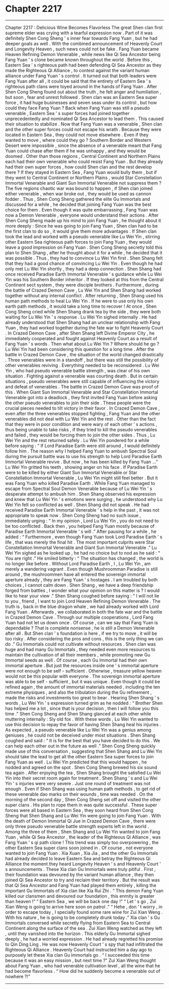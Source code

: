 
# Chapter 2217


---

Chapter 2217 : Delicious Wine Becomes Flavorless
The great Shen clan first supreme elder was crying with a tearful expression now .
Part of it was definitely Shen Cong Sheng ’ s inner fear towards Fang Yuan , but he had deeper goals as well .
With the combined announcement of Heavenly Court and Longevity Heaven , such news could not be fake .
Fang Yuan became Heaven Refining Demon Venerable , while news like Qi Sea Ancestor being Fang Yuan ’ s clone became known throughout the world .
Before this , Eastern Sea ’ s righteous path had been defending Qi Sea Ancestor as they made the Righteous Qi Alliance , to contest against the variant human alliance under Fang Yuan ’ s control .
It turned out that both leaders were Fang Yuan after all , it could be said that the entirety of Eastern Sea ’ s righteous path clans were toyed around in the hands of Fang Yuan .
After Shen Cong Sheng found out about the truth , he felt anger and humiliation , but soon , fear and unrest followed .
Shen clan was an Eastern Sea super force , it had huge businesses and seven seas under its control , but how could they face Fang Yuan ?
Back when Fang Yuan was still a pseudo venerable , Eastern Sea ’ s super forces had joined together unprecedentedly and nominated Qi Sea Ancestor to lead them . This caused their situation to stabilize .
Now that Fang Yuan was a venerable , Shen clan and the other super forces could not escape his wrath .
Because they were located in Eastern Sea , they could not move elsewhere .
Even if they wanted to move , where could they go ?
Southern Border and Western Desert were impossible , since the absence of a venerable meant that Fang Yuan could chase after them if he was unhappy , and they would be doomed .
Other than those regions , Central Continent and Northern Plains each had their own venerable who could resist Fang Yuan . But they already had their own super forces , how could Shen clan and the rest develop there ? If they stayed in Eastern Sea , Fang Yuan would bully them , but if they went to Central Continent or Northern Plains , would Star Constellation Immortal Venerable and Giant Sun Immortal Venerable not suppress them ? The five regions chaotic war was bound to happen , if Shen clan joined either venerable , when war broke out , they would be used as cannon fodder .
Thus , Shen Cong Sheng gathered the elite Gu Immortals and discussed for a while , he decided that joining Fang Yuan was the best choice for them .
Even though it was quite embarrassing , Fang Yuan was now a Demon Venerable , everyone would understand their actions .
After Shen Cong Sheng made up his mind to join Fang Yuan , he thought about it more deeply : Since he was going to join Fang Yuan , Shen clan had to be the first clan to do so , it would give them more advantages . If Shen clan took the lead and worked with a pseudo venerable like Lu Wei Yin , stirring other Eastern Sea righteous path forces to join Fang Yuan , they would leave a good impression on Fang Yuan .
Shen Cong Sheng secretly told this plan to Shen Shang , after he thought about it for a while , he decided that it was possible . Thus , they had to convince Lu Wei Yin first .
Shen Shang felt that they had a good chance of convincing Lu Wei Yin .
Even though he had only met Lu Wei Yin shortly , they had a deep connection . Shen Shang had once received Paradise Earth Immortal Venerable ’ s guidance while Lu Wei Yin was his Southern Border inheritor .
If they looked at this from the Central Continent sect system , they were disciple brothers .
Furthermore , during the battle of Crazed Demon Cave , Lu Wei Yin and Shen Shang had worked together without any internal conflict . After returning , Shen Shang used his human path methods to heal Lu Wei Yin . If he were to use only his own earth path methods , it would take a long time to recover !
At once , Shen Cong Sheng cried while Shen Shang drank tea by the side , they were both waiting for Lu Wei Yin ’ s response .
Lu Wei Yin sighed internally .
He had already understood that Shen Shang had an unclear relationship with Fang Yuan , they had worked together during the fate war to fight Heavenly Court . In Crazed Demon Cave , after Shen Shang left Divine Emperor City , he immediately cooperated and fought against Heavenly Court as a result of Fang Yuan ’ s words .
Then what about Lu Wei Yin ?
Where should he go ?
Lu Wei Yin had been considering this question for a long time .
After the battle in Crazed Demon Cave , the situation of the world changed drastically .
Three venerables were in a standoff , but there was still the possibility of other venerables reviving .
Everything needed to be reconsidered .
Lu Wei Yin , who had pseudo venerable battle strength , was clear of his own situation . Fighting against a venerable was courting death . But in certain situations , pseudo venerables were still capable of influencing the victory and defeat of venerables .
The battle in Crazed Demon Cave was proof of this .
When Giant Sun Immortal Venerable and Star Constellation Immortal Venerable got into a deadlock , they first invited Fang Yuan before asking the other pseudo venerables to join their side . These people were the crucial pieces needed to tilt victory in their favor .
In Crazed Demon Cave , even after the three venerables stopped fighting , Fang Yuan and the other venerables did not deal with Lu Wei Yin and the rest .
Other than the fact that they were in poor condition and were wary of each other ’ s actions , thus being unable to take risks , if they tried to kill the pseudo venerables and failed , they would be forcing them to join the other sides .
Thus , Lu Wei Yin and the rest returned safely .
Lu Wei Yin pondered for a while before saying : “ If Lord Paradise Earth were still around , I would definitely follow him . The reason why I helped Fang Yuan to ambush Spectral Soul during the pursuit battle was to use his strength to help Lord Paradise Earth Immortal Venerable revive . But now , he has been killed by Fang Yuan …”
Lu Wei Yin gritted his teeth , showing anger on his face .
If Paradise Earth were to be killed by either Giant Sun Immortal Venerable or Star Constellation Immortal Venerable , Lu Wei Yin might still feel better .
But it was Fang Yuan who killed Paradise Earth .
While Fang Yuan managed to escape from Spectral Soul Demon Venerable because of Lu Wei Yin ’ s desperate attempt to ambush him .
Shen Shang observed his expression and knew that Lu Wei Yin ’ s emotions were surging , he understood why Lu Wei Yin felt so conflicted as well .
Shen Shang did not speak . He had received Paradise Earth Immortal Venerable ’ s help in the past , it was not appropriate to speak now .
Shen Cong Sheng had no such issue , immediately urging : “ In my opinion , Lord Lu Wei Yin , you do not need to be too conflicted . Back then , you helped Fang Yuan mostly because of Paradise Earth Immortal Venerable ’ s will .”
After pausing for a while , he added : “ Furthermore , even though Fang Yuan took Lord Paradise Earth ’ s life , that was merely the final hit . The most important culprits were Star Constellation Immortal Venerable and Giant Sun Immortal Venerable .”
Lu Wei Yin sighed as he looked up , he had no choice but to nod as he said : “ You are right .”
He smiled bitterly : “ The situation has changed , the world is no longer like before . Without Lord Paradise Earth , I , Lu Wei Yin , am merely a wandering vagrant . Even though Mushroomman Paradise is still around , the mushroommen have all entered the sovereign immortal aperture already , they are Fang Yuan ’ s hostages . I am troubled by both choices , I cannot calm down . Shen Shang , we have a deep friendship forged from battles , I wonder what your opinion on this matter is ? I would like to hear your view .”
Shen Shang coughed before saying : “ I will not lie to you , friend , I want to join Lord Heaven Refining Demon Venerable . The truth is , back in the blue dragon whale , we had already worked with Lord Fang Yuan . Afterwards , we collaborated in both the fate war and the battle in Crazed Demon Cave . Through our multiple cooperations , Lord Fang Yuan had not let us down once . Of course , can we say that Fang Yuan is dependable ? That is complete nonsense , he is still a Demon Venerable after all . But Shen clan ’ s foundation is here , if we try to move , it will be too risky . After considering the pros and cons , this is the only thing we can do .”
Gu Immortals could not cultivate without resources .
Shen clan was huge and had many Gu Immortals , they needed even more resources to maintain the cultivation of all their members , while promoting new Gu Immortal seeds as well .
Of course , each Gu Immortal had their own immortal aperture .
But just the resources inside one ’ s immortal aperture were not enough to be self - sufficient . Otherwise , treasure yellow heaven would not be this popular with everyone .
The sovereign immortal aperture was able to be self - sufficient , but it was unique .
Even though it could be refined again , the amount of immortal materials needed , including the ten extreme physiques , and also the tribulation during the Gu refinement , made the risks and investments too great to bear .
Hearing Shen Shang ’ s words , Lu Wei Yin ’ s expression turned grim as he nodded : “ Brother Shen has helped me a lot , since that is your decision , then I will follow you this time .”
Shen Cong Sheng and Shen Shang glanced at each other while muttering internally : Sly old fox .
With these words , Lu Wei Yin wanted to use this decision to repay the favor of having Shen Shang heal his injuries .
As expected , a pseudo venerable like Lu Wei Yin was a genius among geniuses , he could not be deceived under most situations .
Shen Shang coughed and said : “ It is for the best that you have decided to do this . We can help each other out in the future as well .”
Shen Cong Sheng quickly made use of this conversation , suggesting that Shen Shang and Lu Wei Yin should take the lead to get all the other Eastern Sea super forces to join Fang Yuan as well .
Lu Wei Yin predicted that this would happen , he nodded and agreed on the spot .
Shen Cong Sheng brewed his six sound tea again .
After enjoying the tea , Shen Shang brought the satisfied Lu Wei Yin into their secret room again for treatment .
Shen Shang ’ s and Lu Wei Yin ’ s injuries were very severe .
Just one round of treatment was not enough . Even if Shen Shang was using human path methods , to get rid of these venerable dao marks on their wounds , time was needed .
On the morning of the second day , Shen Cong Sheng set off and visited the other super clans .
His plan to rope them in was quite successful .
These super forces were all based in Eastern Sea , they soon heard from Shen Cong Sheng that Shen Shang and Lu Wei Yin were going to join Fang Yuan .
With the death of Demon Immortal Qi Jue in Crazed Demon Cave , there were only three pseudo venerable battle strength experts left in the world .
Among the three of them , Shen Shang and Lu Wei Yin wanted to join Fang Yuan , while Qi Sea Ancestor , the leader of the Righteous Qi Alliance , was Fang Yuan ’ s qi path clone !
This trend was simply too overpowering , the other Eastern Sea super clans soon joined in .
Of course , not everyone wanted to join Fang Yuan .
Xia Xuan , Xia Jia , and the other Gu Immortals had already decided to leave Eastern Sea and betray the Righteous Qi Alliance the moment they heard Longevity Heaven ’ s and Heavenly Court ’ s announcements .
These Xia clan Gu Immortals were truly pitiful .
First , their foundation was devoured by the variant human alliance , they then joined Qi Sea Ancestor to try and reclaim their territory . But the result was that Qi Sea Ancestor and Fang Yuan had played them entirely , killing the important Gu Immortals of Xia clan like Xia Rui Zhi .
“ This demon Fang Yuan killed our clansmen and devoured our foundation , this enmity is greater than heaven !”
“ Eastern Sea , we will be back one day !”
“ Let ’ s go , Zui Xian Weng is going to arrive here soon on patrol .”
“ Hehe , don ’ t worry , in order to escape today , I specially found some rare wine for Zui Xian Weng . With his nature , he is going to be completely drunk today .”
Xia clan ’ s Gu Immortals conversed while secretly flying from Eastern Sea to Central Continent along the surface of the sea .
Zui Xian Weng watched as they left , until they vanished into the horizon .
This elderly Gu Immortal sighed deeply , he had a worried expression .
He had already regretted his promise to Qin Ding Ling . He was now Heavenly Court ’ s spy that had infiltrated the Righteous Qi Alliance .
Heavenly Court had instructed him a day ago to purposely let these Xia clan Gu Immortals go .
“ I succeeded this time because it was an easy mission , but next time ?”
Zui Xian Weng thought about Fang Yuan , who had venerable cultivation level , all the wine that he had become flavorless .
“ How did he suddenly become a venerable out of nowhere ?!”

---

